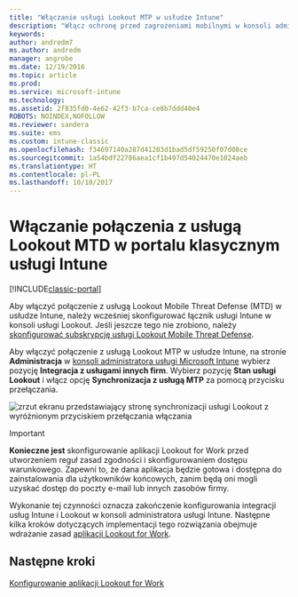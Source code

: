 ```yaml
---
title: "Włączanie usługi Lookout MTP w usłudze Intune"
description: "Włącz ochronę przed zagrożeniami mobilnymi w konsoli administracyjnej usługi Intune."
keywords: 
author: andredm7
ms.author: andredm
manager: angrobe
ms.date: 12/19/2016
ms.topic: article
ms.prod: 
ms.service: microsoft-intune
ms.technology: 
ms.assetid: 2f835fd0-4e62-42f3-b7ca-ce8b7ddd40e4
ROBOTS: NOINDEX,NOFOLLOW
ms.reviewer: sandera
ms.suite: ems
ms.custom: intune-classic
ms.openlocfilehash: f34697140a287d41203d1bad5df59250f07d08ce
ms.sourcegitcommit: 1a54bdf22786aea1cf1b497d54024470e1024aeb
ms.translationtype: HT
ms.contentlocale: pl-PL
ms.lasthandoff: 10/10/2017
---
```

# <a name="enable-lookout-mtd-connection-in-the-intune-classic-portal"></a>Włączanie połączenia z usługą Lookout MTD w portalu klasycznym usługi Intune

[!INCLUDE[classic-portal](../includes/classic-portal.md)]

Aby włączyć połączenie z usługą Lookout Mobile Threat Defense (MTD) w usłudze Intune, należy wcześniej skonfigurować łącznik usługi Intune w konsoli usługi Lookout.  Jeśli jeszcze tego nie zrobiono, należy [skonfigurować subskrypcję usługi Lookout Mobile Threat Defense](setup-your-lookout-mtd-subscription.md).

Aby włączyć połączenie z usługą Lookout MTP w usłudze Intune, na stronie **Administracja** w [konsoli administratora usługi Microsoft Intune](https://manage.microsoft.com) wybierz pozycję **Integracja z usługami innych firm**. Wybierz pozycję **Stan usługi Lookout** i włącz opcję **Synchronizacja z usługą MTP** za pomocą przycisku przełączania.

![zrzut ekranu przedstawiający stronę synchronizacji usługi Lookout z wyróżnionym przyciskiem przełączania włączania](../media/mtp/lookout-intune-synchronization.png)

>[!IMPORTANT]
> **Konieczne jest** skonfigurowanie aplikacji Lookout for Work przed utworzeniem reguł zasad zgodności i skonfigurowaniem dostępu warunkowego. Zapewni to, że dana aplikacja będzie gotowa i dostępna do zainstalowania dla użytkowników końcowych, zanim będą oni mogli uzyskać dostęp do poczty e-mail lub innych zasobów firmy.

Wykonanie tej czynności oznacza zakończenie konfigurowania integracji usług Intune i Lookout w konsoli administratora usługi Intune.  Następne kilka kroków dotyczących implementacji tego rozwiązania obejmuje wdrażanie zasad [aplikacji Lookout for Work](/intune-classic/deploy-use/device-threat-protection-policy).


## <a name="next-steps"></a>Następne kroki
[Konfigurowanie aplikacji Lookout for Work](/intune-classic/deploy-use/device-threat-protection-apps)
